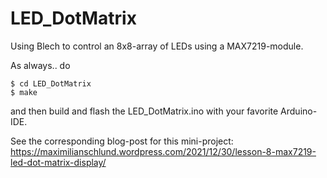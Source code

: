 # LED_DotMatrix
Using Blech to control an 8x8-array of LEDs using a MAX7219-module.

As always.. do

```
$ cd LED_DotMatrix
$ make
```

and then build and flash the LED_DotMatrix.ino with your favorite Arduino-IDE.

See the corresponding blog-post for this mini-project: https://maximilianschlund.wordpress.com/2021/12/30/lesson-8-max7219-led-dot-matrix-display/
